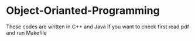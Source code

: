 # Object-Orianted-Programming
These codes are written in C++ and Java
if you want to check first read pdf
and run Makefile
